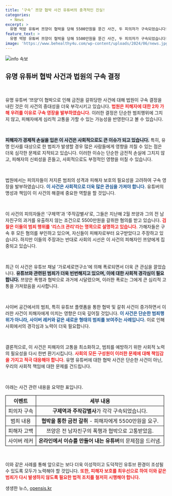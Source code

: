 ```yaml
---
title: ‘구속’ 쯔양 협박 사건 유튜버의 충격적인 진실!
categories:
  - News
excerpt: >
  유명 먹방 유튜버 쯔양이 협박을 당해 5500만원을 뜯긴 사건, 두 피의자가 구속되었습니다! 법원은 2차 가해 우려를 이유로 영장을 발부하며 논란은 계속되고 있습니다. 클릭해 더 shocking한 DETAILS를 확인하세요!
feature_text: >
  유명 먹방 유튜버 쯔양이 협박을 당해 5500만원을 뜯긴 사건, 두 피의자가 구속되었습니다! 법원은 2차 가해 우려를 이유로 영장을 발부하며 논란은 계속되고 있습니다. 클릭해 더 shocking한 DETAILS를 확인하세요!
image: 'https://www.behealthy4u.com/wp-content/uploads/2024/06/news.jpg'
---
```


<p><img src="https://www.behealthy4u.com/wp-content/uploads/2024/06/news.jpg" alt="info 속보" /></p>

<h2 data-ke-size="size26">유명 유튜버 협박 사건과 법원의 구속 결정</h2>

<p data-ke-size="size16">&nbsp;</p>

<p>유명 유튜버 ‘쯔양’이 협박으로 인해 금전을 갈취당한 사건에 대해 법원이 구속 결정을 내린 것은 이 사건의 중대성을 더욱 부각시키고 있습니다. <b><span style="color: #ee2323;">법원은 피해자에 대한 2차 가해 우려를 이유로 구속 영장을 발부하였습니다.</span></b> 이러한 결정은 단순한 범죄행위에 그치지 않고, 피해자에게 심리적 고통을 가할 수 있는 가능성을 반영한다고 볼 수 있습니다. </p>

<p data-ke-size="size16">&nbsp;</p>

<p><b><span style="background-color: #21538527;">피해자가 경제적 손실을 입은 이 사건은 사회적으로도 큰 이슈가 되고 있습니다.</span></b> 특히, 유명 인사를 대상으로 한 범죄가 발생할 경우 많은 사람들에게 영향을 끼칠 수 있는 점은 더욱 심각한 문제로 지적되고 있습니다. 이러한 이슈는 단순한 금전적 손실에 그치지 않고, 피해자의 신뢰성을 흔들고, 사회적으로도 부정적인 영향을 미칠 수 있습니다. </p>

<p data-ke-size="size16">&nbsp;</p>

<p>법원에서는 피의자들이 저지른 범죄의 성격과 피해자 보호의 필요성을 고려하여 구속 영장을 발부하였습니다. <b><span style="color: #1a5490;">이 사건은 사회적으로 더욱 많은 관심을 가져야 합니다.</span></b> 유튜버의 명성과 책임이 이 사건의 해결에 중요한 역할을 할 것입니다. </p>

<p data-ke-size="size16">&nbsp;</p>

<p>이 사건의 피의자들은 ‘구제역’과 ‘주작감별사’로, 그들은 지난해 2월 쯔양과 그의 전 남자친구의 과거를 유출하지 않는 조건으로 5500만원을 갈취한 혐의를 받고 있습니다. <b><span style="color: #ee2323;">검찰은 이들의 범죄 행위를 ‘리스크 관리’라는 명목으로 설명하고 있습니다.</span></b> 가해자들은 구속 후 모든 혐의를 부인하고 있으며, 자신들이 피해자로부터 요구받았다고 주장하고 있습니다. 하지만 이들의 주장과는 반대로 사회의 시선은 이 사건의 피해자인 쯔양에게 집중되고 있습니다.</p>

<p data-ke-size="size16">&nbsp;</p>

<p>최근 이 사건은 유튜브 채널 ‘가로세로연구소’에 의해 폭로되면서 더욱 큰 관심을 끌었습니다. <b><span style="background-color: #21538527;">유튜브와 관련된 범죄가 더욱 빈번해지고 있으며, 이에 대한 사회적 경각심이 필요합니다.</span></b> 쯔양은 폭행과 협박으로 과거에 시달렸으며, 이러한 폭로는 그에게 큰 심리적 고통을 가져왔음을 시사합니다. </p>

<p data-ke-size="size16">&nbsp;</p>

<p>사이버 공간에서의 범죄, 특히 유튜브 플랫폼을 통한 협박 및 갈취 사건이 증가하면서 이러한 사건이 피해자에게 미치는 영향은 더욱 깊어질 것입니다. <b><span style="color: #1a5490;">이 사건은 단순한 범죄행위가 아니라, 사이버 레커와 같은 새로운 형태의 범죄를 보여주는 사례입니다.</span></b> 이로 인해 사회에서의 경각심과 노력이 더욱 필요합니다. </p>

<p data-ke-size="size16">&nbsp;</p>

<p>결론적으로, 이 사건은 피해자의 고통을 최소화하고, 범죄를 예방하기 위한 사회적 노력의 필요성을 다시 한번 환기시킵니다. <b><span style="color: #ee2323;">사회의 모든 구성원이 이러한 문제에 대해 책임감을 가지고 적극 대응해야 합니다.</span></b> 유명 유튜버에 대한 협박 사건은 단순한 사건이 아닌, 우리의 사회적 책임에 대한 문제를 건드립니다. </p>

<p data-ke-size="size16">&nbsp;</p>

<p>아래는 사건 관련 내용을 요약한 표입니다.</p>

<table style="width: 100%; border-collapse: collapse;">
  <thead>
    <tr>
      <th style="text-align: center; border: 1px solid #000;">이벤트</th>
      <th style="text-align: center; border: 1px solid #000;">세부 내용</th>
    </tr>
  </thead>
  <tbody>
    <tr>
      <td style="text-align: center; border: 1px solid #000;">피의자 구속</td>
      <td style="text-align: center; border: 1px solid #000;"><b>구제역과 주작감별사</b>가 각각 구속되었습니다.</td>
    </tr>
    <tr>
      <td style="text-align: center; border: 1px solid #000;">범죄 내용</td>
      <td style="text-align: center; border: 1px solid #000;"><b>협박을 통한 금전 갈취</b> - 피해자에게 5500만원을 요구.</td>
    </tr>
    <tr>
      <td style="text-align: center; border: 1px solid #000;">피해자 고백</td>
      <td style="text-align: center; border: 1px solid #000;">쯔양은 전 남자친구의 폭행과 협박으로 고통받았음.</td>
    </tr>
    <tr>
      <td style="text-align: center; border: 1px solid #000;">사이버 레커</td>
      <td style="text-align: center; border: 1px solid #000;"><b>온라인에서 이슈를 만들어 내는 유튜버</b>의 문제점을 드러냄.</td>
    </tr>
  </tbody>
</table>

<p data-ke-size="size16">&nbsp;</p>

<p>이와 같은 사례를 통해 앞으로는 보다 더욱 이성적이고 도덕적인 유튜브 환경이 조성될 수 있도록 모두가 노력해야 할 것입니다. <b><span style="color: #ee2323;">또한, 피해자 보호를 최우선으로 하여 이와 같은 범죄가 다시 발생하지 않도록 필요한 법적 조치를 철저히 시행해야 합니다.</span></b></p>
생생한 뉴스, <a href="https://opensis.kr" rel="dofollow">opensis.kr</a>


